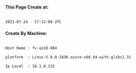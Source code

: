 
   
#### This Page Create at:

```bash

2021-07-24 - 17:12:08 UTC

```

#### Create By Machine:

```bash

Host Name : fv-az28-884

platform  : Linux-5.8.0-1036-azure-x86_64-with-glibc2.31

Ip Local  : 10.1.0.133

```

